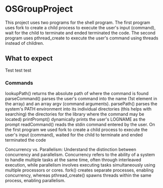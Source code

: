 # OSGroupProject
This project uses two programs for the shell program. The first program uses fork to create a child process to execute the user's input (command), wait for the child to terminate and ended terminated the code. The second program uses pthread_create to execute the user's command using threads instead of children.

## What to expect
Test test test


### Commands
lookupPath() returns the absolute path of where the command is found
parseCommand() parses the user's command into the name (1st element in the array) and an array argv (command arguments). 
parsePath() parses the system's PATH environment into its individual directories (this helps with searching) the directories for the library where the command may be located)
printPrompt() dynamically prints the user's LOGNAME as the prompt
readCommand() reads the stdin command entered by the user. On the first program we used fork to create a child process to execute the user's input (command), waited for the child to terminate and ended terminated the code

Concurrency vs. Parallelism: Understand the distinction between concurrency and parallelism. Concurrency refers to the ability of a system to handle multiple tasks at the same time, often through interleaved execution, while parallelism involves executing tasks simultaneously using multiple processors or cores. fork() creates separate processes, enabling concurrency, whereas pthread_create() spawns threads within the same process, enabling parallelism.
